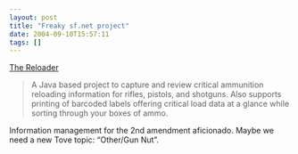 ```yaml
---
layout: post
title: "Freaky sf.net project"
date: 2004-09-10T15:57:11
tags: []
---
```


<p><a href="http://sourceforge.net/projects/the-reloader/">The Reloader</a></p>

<blockquote>
<p>A Java based project to capture and review critical ammunition reloading information for rifles, pistols, and shotguns. Also supports printing of barcoded labels offering critical load data at a glance while sorting through your boxes of ammo.</p>
</blockquote>

<p>Information management for the 2nd amendment aficionado.  Maybe we need a new Tove topic:  &#8220;Other/Gun Nut&#8221;.</p>
